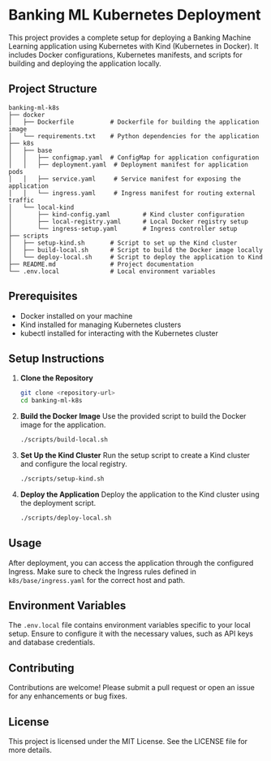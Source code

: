 # Banking ML Kubernetes Deployment

This project provides a complete setup for deploying a Banking Machine Learning application using Kubernetes with Kind (Kubernetes in Docker). It includes Docker configurations, Kubernetes manifests, and scripts for building and deploying the application locally.

## Project Structure

```
banking-ml-k8s
├── docker
│   ├── Dockerfile          # Dockerfile for building the application image
│   └── requirements.txt    # Python dependencies for the application
├── k8s
│   ├── base
│   │   ├── configmap.yaml  # ConfigMap for application configuration
│   │   ├── deployment.yaml  # Deployment manifest for application pods
│   │   ├── service.yaml     # Service manifest for exposing the application
│   │   └── ingress.yaml     # Ingress manifest for routing external traffic
│   └── local-kind
│       ├── kind-config.yaml         # Kind cluster configuration
│       ├── local-registry.yaml      # Local Docker registry setup
│       └── ingress-setup.yaml       # Ingress controller setup
├── scripts
│   ├── setup-kind.sh       # Script to set up the Kind cluster
│   ├── build-local.sh      # Script to build the Docker image locally
│   └── deploy-local.sh     # Script to deploy the application to Kind
├── README.md               # Project documentation
└── .env.local              # Local environment variables
```

## Prerequisites

- Docker installed on your machine
- Kind installed for managing Kubernetes clusters
- kubectl installed for interacting with the Kubernetes cluster

## Setup Instructions

1. **Clone the Repository**
   ```bash
   git clone <repository-url>
   cd banking-ml-k8s
   ```

2. **Build the Docker Image**
   Use the provided script to build the Docker image for the application.
   ```bash
   ./scripts/build-local.sh
   ```

3. **Set Up the Kind Cluster**
   Run the setup script to create a Kind cluster and configure the local registry.
   ```bash
   ./scripts/setup-kind.sh
   ```

4. **Deploy the Application**
   Deploy the application to the Kind cluster using the deployment script.
   ```bash
   ./scripts/deploy-local.sh
   ```

## Usage

After deployment, you can access the application through the configured Ingress. Make sure to check the Ingress rules defined in `k8s/base/ingress.yaml` for the correct host and path.

## Environment Variables

The `.env.local` file contains environment variables specific to your local setup. Ensure to configure it with the necessary values, such as API keys and database credentials.

## Contributing

Contributions are welcome! Please submit a pull request or open an issue for any enhancements or bug fixes.

## License

This project is licensed under the MIT License. See the LICENSE file for more details.